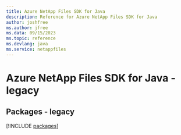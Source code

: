 ```yaml
---
title: Azure NetApp Files SDK for Java
description: Reference for Azure NetApp Files SDK for Java
author: joshfree
ms.author: jfree
ms.data: 09/15/2023
ms.topic: reference
ms.devlang: java
ms.service: netappfiles
---
```

# Azure NetApp Files SDK for Java - legacy
## Packages - legacy
[!INCLUDE [packages](netapp-files-index.md)]
